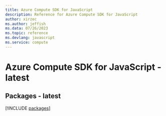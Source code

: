 ```yaml
---
title: Azure Compute SDK for JavaScript
description: Reference for Azure Compute SDK for JavaScript
author: xirzec
ms.author: jeffish
ms.data: 07/26/2023
ms.topic: reference
ms.devlang: javascript
ms.service: compute
---
```

# Azure Compute SDK for JavaScript - latest
## Packages - latest
[!INCLUDE [packages](compute-index.md)]
